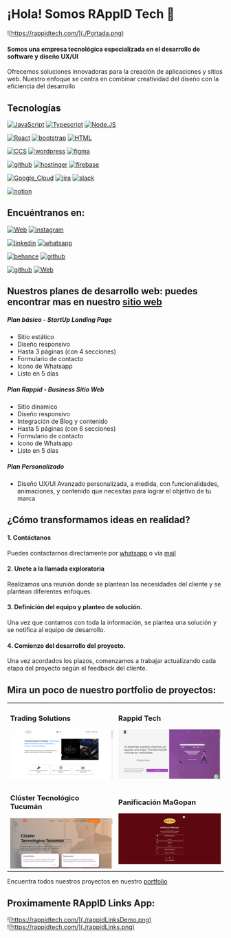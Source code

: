 # ¡Hola! Somos RAppID Tech 👋

![https://rappidtech.com/](./Portada.png)

#### Somos una empresa tecnológica especializada en el desarrollo de software y diseño UX/UI
Ofrecemos soluciones innovadoras para la creación de aplicaciones y sitios web. Nuestro enfoque se centra en combinar creatividad del diseño con la eficiencia del desarrollo

## Tecnologías
[![JavaScript](https://img.shields.io/badge/JavaScript-F7DF1E?style=for-the-badge&logo=javascript&logoColor=white&labelColor=101010)]() [![Typescript](https://img.shields.io/badge/TypeScript-3178C6?style=for-the-badge&logo=typescript&logoColor=white&labelColor=101010)]() [![Node.JS](https://img.shields.io/badge/Node.JS-339933?style=for-the-badge&logo=node.js&logoColor=white&labelColor=101010)]()

[![React](https://img.shields.io/badge/React-61DAFB?style=for-the-badge&logo=React&logoColor=white&labelColor=101010)]() [![bootstrap](https://img.shields.io/badge/bootstrap-7952B3?style=for-the-badge&logo=bootstrap&logoColor=white&labelColor=101010)]() [![HTML](https://img.shields.io/badge/html5-E34F26?style=for-the-badge&logo=html5&logoColor=white&labelColor=101010)]()  

[![CCS](https://img.shields.io/badge/css3-1572B6?style=for-the-badge&logo=css3&logoColor=white&labelColor=101010)]() [![wordpress](https://img.shields.io/badge/wordpress-21759B?style=for-the-badge&logo=wordpress&logoColor=white&labelColor=101010)]() [![figma](https://img.shields.io/badge/figma-F24E1E?style=for-the-badge&logo=figma&logoColor=white&labelColor=101010)]() 

[![github](https://img.shields.io/badge/github-181717?style=for-the-badge&logo=github&logoColor=white&labelColor=101010)]() [![hostinger](https://img.shields.io/badge/hostinger-673DE6?style=for-the-badge&logo=hostinger&logoColor=white&labelColor=101010)]() [![firebase](https://img.shields.io/badge/firebase-FFCA28?style=for-the-badge&logo=firebase&logoColor=white&labelColor=101010)]() 

[![Google_Cloud](https://img.shields.io/badge/Google_Cloud-4285F4?style=for-the-badge&logo=googlecloud&logoColor=white&labelColor=101010)]() [![jira](https://img.shields.io/badge/jira-0052CC?style=for-the-badge&logo=jira&logoColor=white&labelColor=101010)]() [![slack](https://img.shields.io/badge/slack-4A154B?style=for-the-badge&logo=slack&logoColor=white&labelColor=101010)]() 

[![notion](https://img.shields.io/badge/notion-000000?style=for-the-badge&logo=notion&logoColor=white&labelColor=101010)]() 

## Encuéntranos en:
[![Web](https://img.shields.io/badge/Web-rappidtech.com-14a1f0?style=for-the-badge&logo=dev.to&logoColor=white&labelColor=101010)](https://rappidtech.com/) [![instagram](https://img.shields.io/badge/instagram-E4405F?style=for-the-badge&logo=instagram&logoColor=white&labelColor=101010)](https://www.instagram.com/rappidtech/) 

[![linkedin](https://img.shields.io/badge/linkedin-0A66C2?style=for-the-badge&logo=linkedin&logoColor=white&labelColor=101010)](https://www.linkedin.com/company/rappid-tech) [![whatsapp](https://img.shields.io/badge/whatsapp-25D366?style=for-the-badge&logo=whatsapp&logoColor=white&labelColor=101010)](https://api.whatsapp.com/send?phone=543814094843&text=Hola%2C%20estoy%20interesado%20en%20sus%20servicios%20de%20software)

[![behance](https://img.shields.io/badge/behance-1769FF?style=for-the-badge&logo=behance&logoColor=white&labelColor=101010)](https://www.behance.net/rappidtech) [![github](https://img.shields.io/badge/github-181717?style=for-the-badge&logo=github&logoColor=white&labelColor=101010)](https://www.behance.net/rappidtech)

[![github](https://img.shields.io/badge/tiktok-000000?style=for-the-badge&logo=tiktok&logoColor=white&labelColor=101010)](https://www.tiktok.com/@rappidtech?_t=8jdIdUnvSLu&_r=1) [![Web](https://img.shields.io/badge/Mail-nosotros@rappidtech.com-14a1f0?style=for-the-badge&logo=&logoColor=white&labelColor=101010)](mailto:nosotros@rappidtech.com)

## Nuestros planes de desarrollo web: puedes encontrar mas en nuestro [sitio web](https://rappidtech.com/planes)
##### Plan básico - StartUp Landing Page
- Sitio estático
- Diseño responsivo
- Hasta 3 páginas  (con 4 secciones)
- Formulario de contacto
- Icono de Whatsapp
- Listo en 5 días
##### Plan Rappid - Business Sitio Web
- Sitio dinamico
- Diseño responsivo
- Integración de Blog y contenido
- Hasta 5 páginas  (con 6 secciones)
- Formulario de contacto
- Icono de Whatsapp
- Listo en 5 días
##### Plan Personalizado
- Diseño UX/UI Avanzado personalizada, a medida, con funcionalidades, animaciones, y contenido que necesitas para lograr el objetivo de tu marca

## ¿Cómo transformamos ideas en realidad?
#### 1. Contáctanos
Puedes contactarnos directamente por [whatsapp](https://api.whatsapp.com/send?phone=543814094843&text=Hola%2C%20estoy%20interesado%20en%20sus%20servicios%20de%20software)
o vía [mail](mailto:nosotros@rappidtech.com) 
#### 2. Unete a la llamada exploratoria
Realizamos una reunión donde se plantean las necesidades del cliente y se plantean diferentes enfoques.
#### 3. Definición del equipo y planteo de solución.
Una vez que contamos con toda la información, se plantea una solución y se notifica al equipo de desarrollo.
#### 4. Comienzo del desarrollo del proyecto.
Una vez acordados los plazos, comenzamos a trabajar actualizando cada etapa del proyecto según el feedback del cliente.

## Mira un poco de nuestro portfolio de proyectos:

<table style="width:100%">
<tr>
<td>
<h3>Trading Solutions</h3>
<a href="https://tradingsolutions.ar">
<img src="./tradingsolutions.png">
</a>
</td>
<td>
<h3>Rappid Tech</h3>
<a href="https://rappidtech.com/">
<img src="./rappid.png">
</a>
</td>
</tr>
<tr>
<td>
<h3>Clúster Tecnológico Tucumán</h3>
<a href="https://clustertucuman.org.ar/">
<img src="./cluster.png">
</a>
</td>
<td>
<h3>Panificación MaGopan</h3>
<a href="https://magopan.com/">
<img src="./MaGopan.png">
</a>
</td>
</tr>
</table>

Encuentra todos nuestros proyectos en nuestro [portfolio](https://www.behance.net/rappidtech)
 

## Proximamente RAppID Links App:
![https://rappidtech.com/](./rappidLinksDemo.png) 
</br>
![https://rappidtech.com/](./rappidLinks.png)
